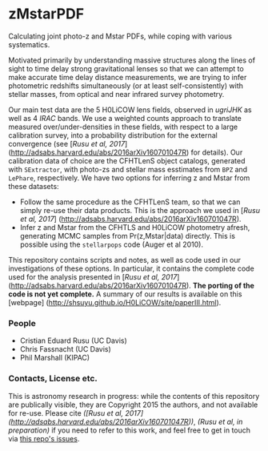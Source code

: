 # zMstarPDF

Calculating joint photo-z and Mstar PDFs, while coping with various systematics.

Motivated primarily by understanding massive structures along the lines of sight to time delay strong gravitational lenses so that we can attempt to make accurate time delay distance measurements, we are trying to infer photometric redshifts simultaneously (or at least self-consistently) with stellar masses, from optical and near infrared survey photometry.

Our main test data are the 5 H0LiCOW lens fields, observed in _ugriJHK_ as well as 4 _IRAC_ bands. We use a weighted counts approach to translate measured over/under-densities in these fields, with respect to a large calibration survey, into a probability distribution for the external convergence (see [_Rusu et al, 2017_] (http://adsabs.harvard.edu/abs/2016arXiv160701047R) for details). Our calibration data of choice are the CFHTLenS object catalogs, generated with `SExtractor`, with photo-zs and stellar mass esstimates from `BPZ` and `LePhare`, respectively. We have two options for inferring z and Mstar from these datasets:

* Follow the same procedure as the CFHTLenS team, so that we can simply re-use their data products. This is the approach we used in [_Rusu et al, 2017_] (http://adsabs.harvard.edu/abs/2016arXiv160701047R).
* Infer z and Mstar from the CFHTLS and H0LiCOW photometry afresh, generating MCMC samples from Pr(z,Mstar|data) directly. This is possible using the `stellarpops` code (Auger et al 2010).

This repository contains scripts and notes, as well as code used in our investigations of these options. In particular, it contains the complete code used for the analysis presented in [_Rusu et al, 2017_] (http://adsabs.harvard.edu/abs/2016arXiv160701047R). **The porting of the code is not yet complete.** A summary of our results is available on this [webpage] (http://shsuyu.github.io/H0LiCOW/site/paperIII.html).

### People

* Cristian Eduard Rusu (UC Davis)
* Chris Fassnacht (UC Davis)
* Phil Marshall (KIPAC)

### Contacts, License etc.

This is astronomy research in progress: while the contents of this repository are publically visible, they are Copyright 2015 the authors, and not available for re-use. Please cite _([Rusu et al, 2017] (http://adsabs.harvard.edu/abs/2016arXiv160701047R))_, _(Rusu et al, in preparation)_ if you need to refer to this work, and feel free to get in touch via [this repo's issues](https://github.com/eduardrusu/zMstarPDF/issues).
